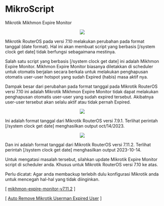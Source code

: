# MikroScript
Mikrotik Mikhmon Expire Monitor

<p align="center">
  <img src="https://github.com/user-attachments/assets/f2958ade-af27-43b8-be91-c6af2201f5db" />
</p>

Mikrotik RouterOS pada versi 7.10 melakukan perubahan pada format tanggal (date format). Hal ini akan membuat script yang berbasis [/system clock get date] tidak berfungsi sebagaimana mestinya.

Salah satu script yang berbasis [/system clock get date] ini adalah Mikhmon Expire Monitor. Mikhmon Expire Monitor biasanya diletakkan di scheduler untuk otomatis berjalan secara berkala untuk melakukan penghapusan otomatis user-user hotspot yang sudah Expired (habis) masa aktif nya.

Dampak besar dari perubahan pada format tanggal pada Mikrotik RouterOS versi 7.10 ini adalah Mikrotik Mikhmon Expire Monitor tidak dapat melakukan penghapusan otomatis user-user yang sudah expired tersebut. Akibatnya user-user tersebut akan selalu aktif atau tidak pernah Expired.

<p align="center">
  <img src="https://github.com/user-attachments/assets/dab0ff13-ab20-4d4a-9c2b-3bb53f3b253e" />
</p>

Ini adalah format tanggal dari Mikrotik RouterOS versi 7.9.1. Terlihat perintah [/system clock get date] menghasilkan output oct/14/2023.

<p align="center">
  <img src="https://github.com/user-attachments/assets/4ef5aaa6-f569-4e21-aebc-e37f4d51245c" />
</p>

Dan ini adalah format tanggal dari Mikrotik RouterOS versi 7.11.2. Terlihat perintah [/system clock get date] menghasilkan output 2023-10-14.

Untuk mengatasi masalah tersebut, silahkan update Mikrotik Expire Monitor script di scheduler anda. Khusus untuk Mikrotik RouterOS versi 7.10 ke atas.

Perlu dicatat: Agar anda membackup terlebih dulu konfigurasi Mikrotik anda untuk mencegah hal-hal yang tidak diinginkan.

[ [mikhmon-expire-monitor-v7.11.2](https://github.com/rianx69/MikroScript/blob/main/mikhmon-expire-monitor-v7.11.2) ] 

[ [Auto Remove Mikrotik Userman Expired User](https://github.com/rianx69/MikroScript/blob/main/Auto%20Remove%20Mikrotik%20Userman%20Expired%20User) ] 
